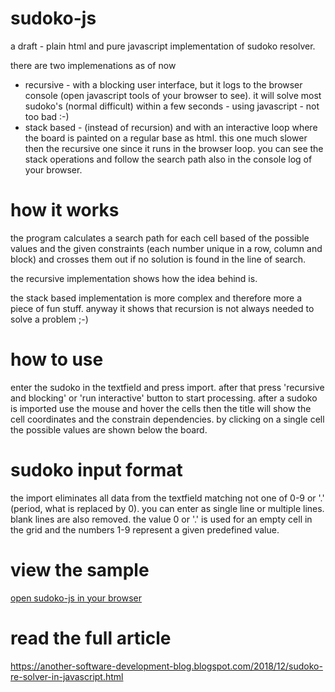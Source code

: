 # sudoko-js

a draft - plain html and pure javascript implementation of sudoko resolver.

there are two implemenations as of now

- recursive - with a blocking user interface, but it logs to the browser console (open javascript tools of your browser to see). it will solve most sudoko's (normal difficult) within a few seconds - using javascript - not too bad :-)
- stack based - (instead of recursion) and with an interactive loop where the board is painted on a regular base as html. this one much slower then the recursive one since it runs in the browser loop. you can see the stack operations and follow the search path also in the console log of your browser.


# how it works

the program calculates a search path for each cell based of the possible values and the given constraints (each number unique in a row, column and block) and crosses them out if no solution is found in the line of search.

the recursive implementation shows how the idea behind is.

the stack based implementation is more complex and therefore more a piece of fun stuff. anyway it shows that recursion is not always needed to solve a problem ;-)


# how to use

enter the sudoko in the textfield and press import. after that press 'recursive and blocking' or 'run interactive' button to start processing.
after a sudoko is imported use the mouse and hover the cells then the title will show the cell coordinates and the constrain dependencies. by clicking on a single cell the possible values are shown below the board.


# sudoko input format

the import eliminates all data from the textfield matching not one of 0-9 or '.' (period, what is replaced by 0). you can enter as single line or multiple lines. blank lines are also removed. the value 0 or '.' is used for an empty cell in the grid and the numbers 1-9 represent a given predefined value.


# view the sample

[open sudoko-js in your browser](https://kr-g.github.io/sudoko-js/)


# read the full article

https://another-software-development-blog.blogspot.com/2018/12/sudoko-re-solver-in-javascript.html


